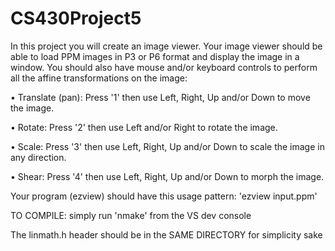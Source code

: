 # CS430Project5

In this project you will create an image viewer. Your image viewer should be able to load PPM
images in P3 or P6 format and display the image in a window. You should also have mouse
and/or keyboard controls to perform all the affine transformations on the image:

• Translate	(pan): Press '1' then use Left, Right, Up and/or Down to move the image.

• Rotate: Press '2' then use Left and/or Right to rotate the image.

• Scale: Press '3' then use Left, Right, Up and/or Down to scale the image in any direction.

• Shear: Press '4' then use Left, Right, Up and/or Down to morph the image.

Your program (ezview) should have this usage pattern: 'ezview input.ppm'

TO COMPILE: simply run 'nmake' from the VS dev console

The linmath.h header should be in the SAME DIRECTORY for simplicity sake
